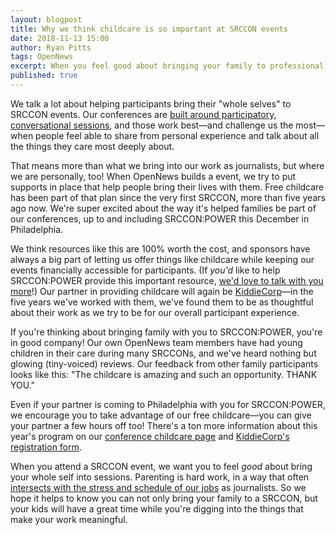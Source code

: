 ```yaml
---
layout: blogpost
title: Why we think childcare is so important at SRCCON events
date: 2018-11-13 15:00
author: Ryan Pitts
tags: OpenNews
excerpt: When you feel good about bringing your family to professional events, you feel more able to fully participate.
published: true
---
```


We talk a lot about helping participants bring their "whole selves" to SRCCON events. Our conferences are [built around participatory, conversational sessions](https://power.srccon.org/participation/), and those work best—and challenge us the most—when people feel able to share from personal experience and talk about all the things they care most deeply about.

That means more than what we bring into our work as journalists, but where we are personally, too! When OpenNews builds a event, we try to put supports in place that help people bring their lives with them. Free childcare has been part of that plan since the very first SRCCON, more than five years ago now. We're super excited about the way it's helped families be part of our conferences, up to and including SRCCON:POWER this December in Philadelphia.

We think resources like this are 100% worth the cost, and sponsors have always a big part of letting us offer things like childcare while keeping our events financially accessible for participants. (If _you'd_ like to help SRCCON:POWER provide this important resource, [we'd love to talk with you more](mailto:erika@opennews.org)!) Our partner in providing childcare will again be [KiddieCorp](https://www.kiddiecorp.com/)—in the five years we've worked with them, we've found them to be as thoughtful about their work as we try to be for our overall participant experience.

If you're thinking about bringing family with you to SRCCON:POWER, you're in good company! Our own OpenNews team members have had young children in their care during many SRCCONs, and we've heard nothing but glowing (tiny-voiced) reviews. Our feedback from other family participants looks like this: "The childcare is amazing and such an opportunity. THANK YOU."

Even if your partner is coming to Philadelphia with you for SRCCON:POWER, we encourage you to take advantage of our free childcare—you can give your partner a few hours off too! There's a ton more information about this year's program on our [conference childcare page](https://power.srccon.org/childcare/) and [KiddieCorp's registration form](https://www.jotform.com/KiddieCorp/srcconwinterkids).

When you attend a SRCCON event, we want you to feel _good_ about bring your whole self into sessions. Parenting is hard work, in a way that often [intersects with the stress and schedule of our jobs](https://2016.srccon.org/schedule/#_session-parenthood) as journalists. So we hope it helps to know you can not only bring your family to a SRCCON, but your kids will have a great time while you're digging into the things that make your work meaningful.
